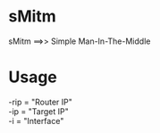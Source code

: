 sMitm
=====
sMitm ==>> Simple Man-In-The-Middle

Usage 
=====
-rip = "Router IP"</br>
-ip  = "Target IP"</br>
-i   = "Interface"</br>
